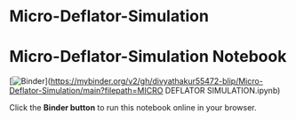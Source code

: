 # Micro-Deflator-Simulation
# Micro-Deflator-Simulation Notebook

[![Binder](https://mybinder.org/badge_logo.svg)](https://mybinder.org/v2/gh/divyathakur55472-blip/Micro-Deflator-Simulation/main?filepath=MICRO DEFLATOR SIMULATION.ipynb)

Click the **Binder button** to run this notebook online in your browser.
